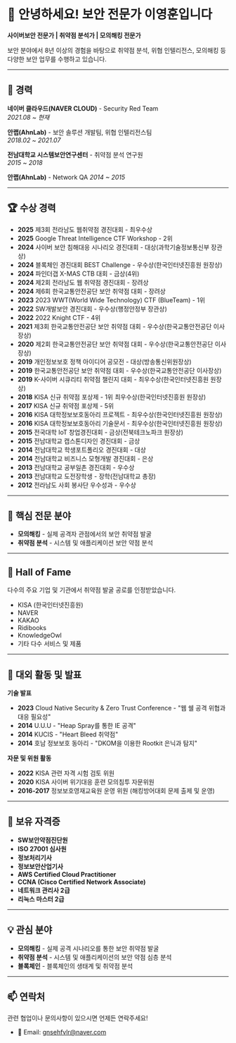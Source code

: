 # 👋 안녕하세요! 보안 전문가 이영훈입니다

**사이버보안 전문가 | 취약점 분석가 | 모의해킹 전문가**

보안 분야에서 8년 이상의 경험을 바탕으로 취약점 분석, 위협 인텔리전스, 모의해킹 등 다양한 보안 업무를 수행하고 있습니다.

---

## 🏢 경력

**네이버 클라우드(NAVER CLOUD)** - Security Red Team  
*2021.08 ~ 현재*

**안랩(AhnLab)** - 보안 솔루션 개발팀, 위협 인텔리전스팀  
*2018.02 ~ 2021.07*

**전남대학교 시스템보안연구센터** - 취약점 분석 연구원  
*2015 ~ 2018*

**안랩(AhnLab)** - Network QA 
*2014 ~ 2015*

---

## 🏆 수상 경력

- **2025** 제3회 전라남도 웹취약점 경진대회 - 최우수상
- **2025** Google Threat Intelligence CTF Workshop - 2위
- **2024** 사이버 보안 침해대응 시나리오 경진대회 - 대상(과학기술정보통신부 장관상)
- **2024** 블록체인 경진대회 BEST Challenge - 우수상(한국인터넷진흥원 원장상)
- **2024** 파인더갭 X-MAS CTB 대회 - 금상(4위)
- **2024** 제2회 전라남도 웹 취약점 경진대회 - 장려상
- **2024** 제6회 한국교통안전공단 보안 취약점 대회 - 장려상
- **2023** 2023 WWT(World Wide Technology) CTF (BlueTeam) - 1위
- **2022** SW개발보안 경진대회 - 우수상(행정안정부 장관상)
- **2022** 2022 Knight CTF - 4위
- **2021** 제3회 한국교통안전공단 보안 취약점 대회 - 우수상(한국교통안전공단 이사장상)
- **2020** 제2회 한국교통안전공단 보안 취약점 대회 - 우수상(한국교통안전공단 이사장상)
- **2019** 개인정보보호 정책 아이디어 공모전 - 대상(방송통신위원장상)
- **2019** 한국교통안전공단 보안 취약점 대회 - 우수상(한국교통안전공단 이사장상)
- **2019** K-사이버 시큐리티 취약점 챌린지 대회 - 최우수상(한국인터넷진흥원 원장상)
- **2018** KISA 신규 취약점 포상제 - 1위 최우수상(한국인터넷진흥원 원장상)
- **2017** KISA 신규 취약점 포상제 - 5위
- **2016** KISA 대학정보보호동아리 프로젝트 - 최우수상(한국인터넷진흥원 원장상)
- **2016** KISA 대학정보보호동아리 기술문서 - 최우수상(한국인터넷진흥원 원장상)
- **2015** 전국대학 IoT 창업경진대회 - 금상(전북테크노파크 원장상)
- **2015** 전남대학교 캡스톤디자인 경진대회 - 금상
- **2014** 전남대학교 학생포트폴리오 경진대회 - 대상
- **2014** 전남대학교 비즈니스 모형개발 경진대회 - 은상
- **2013** 전남대학교 공부일촌 경진대회 - 우수상
- **2013** 전남대학교 도전장학생 - 장학(전남대학교 총장)
- **2012** 전라남도 사회 봉사단 우수성과 - 우수상

---

## 🎯 핵심 전문 분야

- **모의해킹** - 실제 공격자 관점에서의 보안 취약점 발굴
- **취약점 분석** - 시스템 및 애플리케이션 보안 약점 분석

---

## 🌟 Hall of Fame

다수의 주요 기업 및 기관에서 취약점 발굴 공로를 인정받았습니다.

- KISA (한국인터넷진흥원)
- NAVER
- KAKAO
- Ridibooks
- KnowledgeOwl
- 기타 다수 서비스 및 제품

---

## 🎤 대외 활동 및 발표

**기술 발표**
- **2023** Cloud Native Security & Zero Trust Conference - "웹 쉘 공격 위협과 대응 필요성"
- **2014** U.U.U - "Heap Spray를 통한 IE 공격"
- **2014** KUCIS - "Heart Bleed 취약점"
- **2014** 호남 정보보호 동아리 - "DKOM을 이용한 Rootkit 은닉과 탐지"

**자문 및 위원 활동**
- **2022** KISA 관련 자격 시험 검토 위원
- **2020** KISA 사이버 위기대응 훈련 모의침투 자문위원
- **2016-2017** 정보보호영재교육원 운영 위원 (해킹방어대회 문제 출제 및 운영)
---

## 📜 보유 자격증

- **SW보안약점진단원**
- **ISO 27001 심사원**
- **정보처리기사**
- **정보보안산업기사**
- **AWS Certified Cloud Practitioner**
- **CCNA (Cisco Certified Network Associate)**
- **네트워크 관리사 2급**
- **리눅스 마스터 2급**

---

## 💡 관심 분야

- **모의해킹** - 실제 공격 시나리오를 통한 보안 취약점 발굴
- **취약점 분석** - 시스템 및 애플리케이션의 보안 약점 심층 분석
- **블록체인** - 블록체인의 생태계 및 취약점 분석

---

## 📫 연락처

관련 협업이나 문의사항이 있으시면 언제든 연락주세요!

- 📧 Email: gnsehfvlr@naver.com
